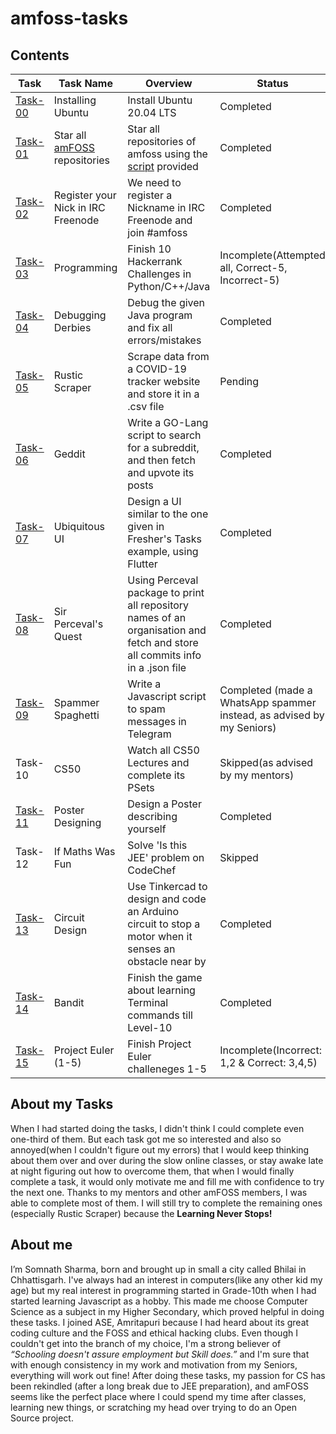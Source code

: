 # amfoss-tasks

## Contents

| Task | Task Name | Overview | Status |
| --- | --- | --- | --- |
| [Task-00](https://github.com/s0mnaths/amfoss-tasks/tree/main/task-00) | Installing Ubuntu | Install Ubuntu 20.04 LTS | Completed |
[Task-01](https://github.com/s0mnaths/amfoss-tasks/tree/main/task-01) | Star all [amFOSS](https://github.com/amfoss) repositories | Star all repositories of amfoss using the [script](https://github.com/amfoss/star-me) provided | Completed |
[Task-02](https://github.com/s0mnaths/amfoss-tasks/tree/main/task-02) | Register your Nick in IRC Freenode | We need to register a Nickname in IRC Freenode and join #amfoss | Completed |
[Task-03](https://github.com/s0mnaths/amfoss-tasks/tree/main/task-03) | Programming | Finish 10 Hackerrank Challenges in Python/C++/Java | Incomplete(Attempted all, Correct-5, Incorrect-5) |
[Task-04](https://github.com/s0mnaths/amfoss-tasks/tree/main/task-04) | Debugging Derbies | Debug the given Java program and fix all errors/mistakes | Completed |
[Task-05](https://github.com/s0mnaths/amfoss-tasks/tree/main/task-05) | Rustic Scraper | Scrape data from a COVID-19 tracker website and store it in a .csv file | Pending |
[Task-06](https://github.com/s0mnaths/amfoss-tasks/tree/main/task-06) | Geddit | Write a GO-Lang script to search for a subreddit, and then fetch and upvote its posts | Completed |
[Task-07](https://github.com/s0mnaths/amfoss-tasks/tree/main/task-07) | Ubiquitous UI | Design a UI similar to the one given in Fresher's Tasks example, using Flutter | Completed |
[Task-08](https://github.com/s0mnaths/amfoss-tasks/tree/main/task-08) | Sir Perceval's Quest | Using Perceval package to print all repository names of an organisation and fetch and store all commits info in a .json file | Completed |
[Task-09](https://github.com/s0mnaths/amfoss-tasks/tree/main/task-09) | Spammer Spaghetti | Write a Javascript script to spam messages in Telegram | Completed (made a WhatsApp spammer instead, as advised by my Seniors) |
Task-10 | CS50 | Watch all CS50 Lectures and complete its PSets | Skipped(as advised by my mentors) |
[Task-11](https://github.com/s0mnaths/amfoss-tasks/tree/main/task-11) | Poster Designing | Design a Poster describing yourself | Completed |
Task-12 | If Maths Was Fun | Solve 'Is this JEE' problem on CodeChef | Skipped |
[Task-13](https://github.com/s0mnaths/amfoss-tasks/tree/main/task-13) | Circuit Design | Use Tinkercad to design and code an Arduino circuit to stop a motor when it senses an obstacle near by | Completed |
[Task-14](https://github.com/s0mnaths/amfoss-tasks/tree/main/task-14) | Bandit | Finish the game about learning Terminal commands till Level-10 | Completed |
[Task-15](https://github.com/s0mnaths/amfoss-tasks/tree/main/task-15) | Project Euler (1-5) | Finish Project Euler challeneges 1-5 | Incomplete(Incorrect: 1,2 & Correct: 3,4,5) |


## About my Tasks
When I had started doing the tasks, I didn't think I could complete even one-third of them. But each task got me so interested and also so annoyed(when I couldn't figure out my errors) that I would keep thinking about them over and over during the slow online classes, or stay awake late at night figuring out how to overcome them, that when I would finally complete a task, it would only motivate me and fill me with confidence to try the next one. Thanks to my mentors and other amFOSS members, I was able to complete most of them.
I will still try to complete the remaining ones (especially Rustic Scraper) because the **Learning Never Stops!**

## About me
I’m Somnath Sharma, born and brought up in small a city called Bhilai in Chhattisgarh. I've always had an interest in computers(like any other kid my age) but my real interest in programming started in Grade-10th when I had started learning Javascript as a hobby. This made me choose Computer Science as a subject in my Higher Secondary, which proved helpful in doing these tasks. 
I joined ASE, Amritapuri because I had heard about its great coding culture and the FOSS and ethical hacking clubs. Even though I couldn't get into the branch of my choice, I'm a strong believer of *“Schooling doesn't assure employment but Skill does.”* and I'm sure that with enough consistency in my work and motivation from my Seniors, everything will work out fine! After doing these tasks, my passion for CS has been rekindled (after a long break due to JEE preparation), and amFOSS seems like the perfect place where I could spend my time after classes, learning new things, or scratching my head over trying to do an Open Source project.
